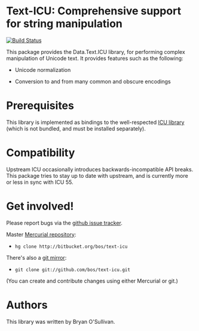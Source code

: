 # Text-ICU: Comprehensive support for string manipulation

[![Build Status](https://travis-ci.com/bos/text-icu.svg?branch=master)](https://travis-ci.com/bos/text-icu)

This package provides the Data.Text.ICU library, for performing
complex manipulation of Unicode text.  It provides features such as
the following:

* Unicode normalization

* Conversion to and from many common and obscure encodings


# Prerequisites

This library is implemented as bindings to the well-respected [ICU
library](http://www.icu-project.org/) (which is not bundled, and must
be installed separately).


# Compatibility

Upstream ICU occasionally introduces backwards-incompatible API
breaks.  This package tries to stay up to date with upstream, and is
currently more or less in sync with ICU 55.


# Get involved!

Please report bugs via the
[github issue tracker](http://github.com/bos/text-icu/issues).

Master [Mercurial repository](http://bitbucket.org/bos/text-icu):

* `hg clone http://bitbucket.org/bos/text-icu`

There's also a [git mirror](http://github.com/bos/text-icu):

* `git clone git://github.com/bos/text-icu.git`

(You can create and contribute changes using either Mercurial or git.)


# Authors

This library was written by Bryan O'Sullivan.

